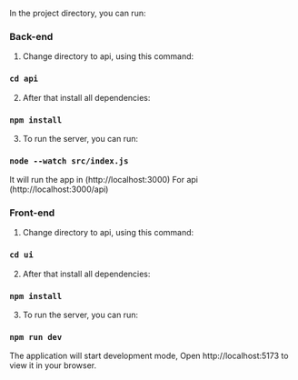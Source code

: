 In the project directory, you can run:

### Back-end
1. Change directory to api, using this command:
### `cd api`
2. After that install all dependencies:
### `npm install`
3. To run the server, you can run:
### `node --watch src/index.js`

It will run the app in (http://localhost:3000)
For api (http://localhost:3000/api)

### Front-end

1. Change directory to api, using this command:
### `cd ui`
2. After that install all dependencies:
### `npm install`
3. To run the server, you can run:
### `npm run dev`

The application will start development mode,
Open http://localhost:5173 to view it in your browser.







